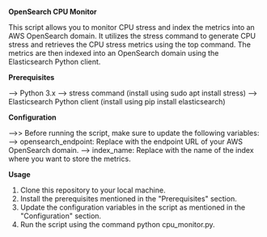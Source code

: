 **OpenSearch CPU Monitor**

This script allows you to monitor CPU stress and index the metrics into an AWS OpenSearch domain. It utilizes the stress command to generate CPU stress and retrieves the CPU stress metrics using the top command. The metrics are then indexed into an OpenSearch domain using the Elasticsearch Python client.

**Prerequisites**

--> Python 3.x
--> stress command (install using sudo apt install stress)
--> Elasticsearch Python client (install using pip install elasticsearch)

**Configuration**

-->> Before running the script, make sure to update the following variables:
--> opensearch_endpoint: Replace with the endpoint URL of your AWS OpenSearch domain.
--> index_name: Replace with the name of the index where you want to store the metrics.

**Usage**

1. Clone this repository to your local machine.
2. Install the prerequisites mentioned in the "Prerequisites" section.
3. Update the configuration variables in the script as mentioned in the "Configuration" section.
4. Run the script using the command python cpu_monitor.py.
